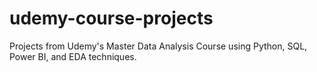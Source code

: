 # udemy-course-projects
Projects from Udemy's Master Data Analysis Course using Python, SQL, Power BI, and EDA techniques.
